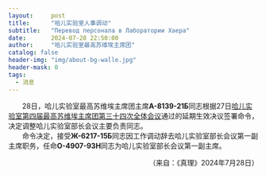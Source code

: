```yaml
---
layout:     post
title:      "哈儿实验室人事调动"
subtitle:   "Перевод персонала в Лаборатории Хаера"
date:       2024-07-28 22:50:00
author:     "哈儿实验室最高苏维埃主席团"
catalog: false
header-img: "img/about-bg-walle.jpg"
header-mask: 0
tags:
  - 消息
---
```


&emsp;&emsp;28日，哈儿实验室最高苏维埃主席团主席**А-8139-21Б**同志根据27日[哈儿实验室第四届最高苏维埃主席团第三十四次全体会议](../../../../2024/07/27/%E5%93%88%E5%84%BF%E5%AE%9E%E9%AA%8C%E5%AE%A4%E7%AC%AC%E5%9B%9B%E5%B1%8A%E6%9C%80%E9%AB%98%E8%8B%8F%E7%BB%B4%E5%9F%83%E4%B8%BB%E5%B8%AD%E5%9B%A2%E5%8F%AC%E5%BC%80%E7%AC%AC%E4%B8%89%E5%8D%81%E5%9B%9B%E6%AC%A1%E5%85%A8%E4%BD%93%E4%BC%9A%E8%AE%AE/)通过的延期生效决议签署命令，决定调整哈儿实验室部长会议主要负责同志。  
&emsp;&emsp;命令决定，接受**Ж-6217-15Б**同志因工作调动辞去哈儿实验室部长会议第一副主席职务，任命**О-4907-93Н**同志为哈儿实验室部长会议第一副主席。
<div style="text-align: right">（来自：《真理》2024年7月28日）</div>